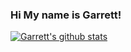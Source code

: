 ### Hi My name is Garrett!

[![Garrett's github stats](https://github-readme-stats.vercel.app/api?username=garrettleising)](https://github.com/garrettleising/github-readme-stats)

<!--
**garrettleising/garrettleising** is a ✨ _special_ ✨ repository because its `README.md` (this file) appears on your GitHub profile.

Here are some ideas to get you started:

- 🔭 I’m currently working on ...
- 🌱 I’m currently learning ...
- 👯 I’m looking to collaborate on ...
- 🤔 I’m looking for help with ...
- 💬 Ask me about ...
- 📫 How to reach me: ...
- 😄 Pronouns: ...
- ⚡ Fun fact: ...
-->
